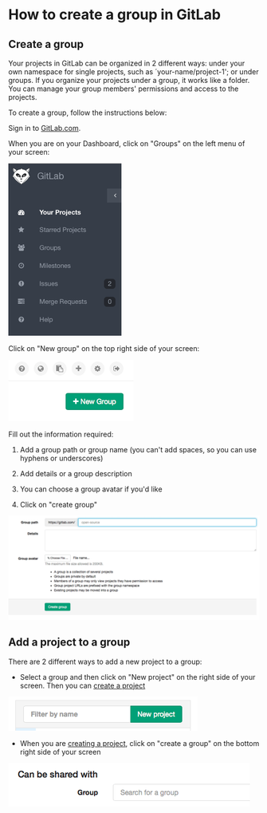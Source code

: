 # How to create a group in GitLab

## Create a group

Your projects in GitLab can be organized in 2 different ways:
under your own namespace for single projects, such as ´your-name/project-1'; or under groups.
If you organize your projects under a group, it works like a folder. You can manage your group members' permissions and access to the projects.

To create a group, follow the instructions below:

Sign in to [GitLab.com](https://gitlab.com).

When you are on your Dashboard, click on "Groups" on the left menu of your screen:

![Go to groups](basicsimages/select-group2.png)

Click on "New group" on the top right side of your screen:

![New group](basicsimages/click-on-new-group.png)

Fill out the information required:

1. Add a group path or group name (you can't add spaces, so you can use hyphens or underscores)

1. Add details or a group description

1. You can choose a group avatar if you'd like

1. Click on "create group"

![Group information](basicsimages/group_info.png)

## Add a project to a group

There are 2 different ways to add a new project to a group:

* Select a group and then click on "New project" on the right side of your screen. Then you can [create a project](create-project.md)

![New project](basicsimages/new_project.png)

* When you are [creating a project](create-project.md), click on "create a group" on the bottom right side of your screen

![Create a group](basicsimages/create_group.png)
